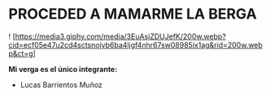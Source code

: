 # PROCEDED A MAMARME LA BERGA

! [https://media3.giphy.com/media/3EuAsjZDUJefK/200w.webp?cid=ecf05e47u2cd4sctsnojyb6ba4ljgf4nhr67sw08985ix1ag&rid=200w.webp&ct=g]

**Mi verga es el único integrante:**
- Lucas Barrientos Muñoz
